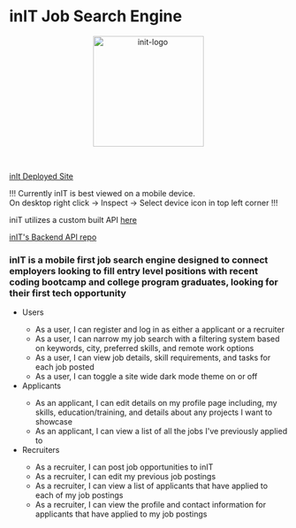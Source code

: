 # inIT Job Search Engine

<p align="center">
<img src ="src/Assets/LOGO.png" alt="init-logo" height="200px"/>
</p>

<br>

[inIt Deployed Site](https://init-job-search-engine.netlify.app/)

!!! Currently inIT is best viewed on a mobile device. <br>
On desktop right click -> Inspect -> Select device icon in top left corner !!!

iniT utilizes a custom built API [here](https://init-job-search.onrender.com/)

[inIT's Backend API repo](https://github.com/DestinyJoyner/Init-Job-Search-Backend)

### inIT is a mobile first job search engine designed to connect employers looking to fill entry level positions with recent coding bootcamp and college program graduates, looking for their first tech opportunity

<ul>
<li>Users</li>
<ul>
 <li>As a user, I can register and log in as either a applicant or a recruiter</li>
     <li>As a user, I can narrow my job search with a filtering system based on keywords, city, preferred skills, and remote work options</li>
     <li>As a user, I can view job details, skill requirements, and tasks for each job posted </li>
    <li>As a user, I can toggle a site wide dark mode theme on or off </li>
</ul>
<li>Applicants</li>
<ul>
<li>As an applicant, I can edit details on my profile page including, my skills, education/training, and details about any projects I want to showcase </li>
    <li>As an applicant, I can view a list of all the jobs I've previously applied to</li>
</ul>
<li>Recruiters</li>
<ul>
<li>As a recruiter, I can post job opportunities to inIT</li>
<li>As a recruiter, I can edit my previous job postings</li>
<li>As a recruiter, I can view a list of applicants that have applied to each of my job postings</li>
<li>As a recruiter, I can view the profile and contact information for applicants that have applied to my job postings</li>
</ul>
    
</ul>